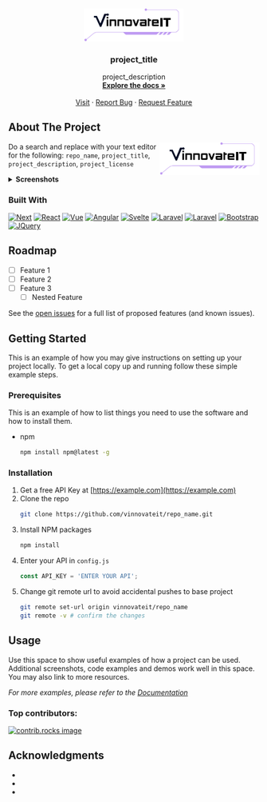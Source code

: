 <a id="readme-top"></a>


<!-- Club Logo -->
<br />
<div align="center">
  <a href="https://github.com/vinnovateit/repo_name">
    <picture>
      <source media="(prefers-color-scheme: dark)" srcset="https://raw.githubusercontent.com/vinnovateit/.github/main/assets/whiteLogoViit.svg">
      <img alt="VinnovateIT Logo" src="https://raw.githubusercontent.com/vinnovateit/.github/main/assets/blackLogoViit.svg" width="200">
    </picture>
  </a>

<h3 align="center">project_title</h3>

  <p align="center">
    project_description
    <br />
    <a href="https://github.com/vinnovateit/repo_name"><strong>Explore the docs »</strong></a>
    <br />
    <br />
    <a href="https://github.com/vinnovateit/repo_name">Visit</a>
    &middot;
    <a href="https://github.com/vinnovateit/repo_name/issues/new?labels=bug&template=bug-report---.md">Report Bug</a>
    &middot;
    <a href="https://github.com/vinnovateit/repo_name/issues/new?labels=enhancement&template=feature-request---.md">Request Feature</a>
  </p>
</div>



<!-- TABLE OF CONTENTS -->
<!-- Use if things get too long -->
<!-- <details>
  <summary>Table of Contents</summary>
  <ol>
    <li>
      <a href="#about-the-project">About The Project</a>
      <ul>
        <li><a href="#built-with">Built With</a></li>
      </ul>
    </li>
    <li><a href="#roadmap">Roadmap</a></li>
    <li>
      <a href="#getting-started">Getting Started</a>
      <ul>
        <li><a href="#prerequisites">Prerequisites</a></li>
        <li><a href="#installation">Installation</a></li>
      </ul>
    </li>
    <li><a href="#usage">Usage</a></li>
    <li><a href="#acknowledgments">Acknowledgments</a></li>
  </ol>
</details> -->



<!-- ABOUT THE PROJECT -->
## About The Project

<!-- Put the PROJECT LOGO here -->
<picture>
  <source media="(prefers-color-scheme: dark)" srcset="https://raw.githubusercontent.com/vinnovateit/.github/main/assets/whiteLogoViit.svg">
  <img alt="Project Logo" src="https://raw.githubusercontent.com/vinnovateit/.github/main/assets/blackLogoViit.svg" width="200" align="right">
</picture>

Do a search and replace with your text editor for the following: `repo_name`, `project_title`, `project_description`, `project_license`

<!-- Put appropriate SCREENSHOTS here
Use width modifier to control size
Use wisely: don't overfill & don't use too heavy imgs
-->
<details>
  <summary><b>Screenshots</b></summary>
  
  | Landing page | Login |
  | :--------------: | :--------: |
  | <img width="60%" alt="Home screen" src="https://raw.githubusercontent.com/vinnovateit/.github/main/assets/whiteLogoViit.svg"> | <img width="60%" alt="Login page" src="https://raw.githubusercontent.com/vinnovateit/.github/main/assets/whiteLogoViit.svg"> |
  | **Dashboard | **Something** |
  | <img width="60%" alt="Donation page" src="https://raw.githubusercontent.com/vinnovateit/.github/main/assets/whiteLogoViit.svg"> | <img width="60%" alt="pwa flow" src="https://raw.githubusercontent.com/vinnovateit/.github/main/assets/whiteLogoViit.svg"> |

</details>

### Built With

[![Next][Next.js]][Next-url]
[![React][React.js]][React-url]
[![Vue][Vue.js]][Vue-url]
[![Angular][Angular.io]][Angular-url]
[![Svelte][Svelte.dev]][Svelte-url]
[![Laravel][Laravel.com]][Laravel-url]
[![Laravel][Laravel.com]][Laravel-url]
[![Bootstrap][Bootstrap.com]][Bootstrap-url]
[![JQuery][JQuery.com]][JQuery-url]


<!-- ROADMAP -->
## Roadmap

- [ ] Feature 1
- [ ] Feature 2
- [ ] Feature 3
    - [ ] Nested Feature

See the [open issues](https://github.com/vinnovateit/repo_name/issues) for a full list of proposed features (and known issues).




<!-- GETTING STARTED -->
## Getting Started

This is an example of how you may give instructions on setting up your project locally.
To get a local copy up and running follow these simple example steps.

### Prerequisites

This is an example of how to list things you need to use the software and how to install them.
* npm
  ```sh
  npm install npm@latest -g
  ```

### Installation

1. Get a free API Key at [https://example.com](https://example.com)
2. Clone the repo
   ```sh
   git clone https://github.com/vinnovateit/repo_name.git
   ```
3. Install NPM packages
   ```sh
   npm install
   ```
4. Enter your API in `config.js`
   ```js
   const API_KEY = 'ENTER YOUR API';
   ```
5. Change git remote url to avoid accidental pushes to base project
   ```sh
   git remote set-url origin vinnovateit/repo_name
   git remote -v # confirm the changes
   ```





<!-- USAGE - REMOVE IF NOT NEEDED -->
## Usage

Use this space to show useful examples of how a project can be used. Additional screenshots, code examples and demos work well in this space. You may also link to more resources.

_For more examples, please refer to the [Documentation](https://github.com/vinnovateit/)_



### Top contributors:

<a href="https://github.com/vinnovateit/repo_name/graphs/contributors">
  <img src="https://contrib.rocks/image?repo=vinnovateit/repo_name" alt="contrib.rocks image" />
</a>





<!-- ACKNOWLEDGMENTS -->
## Acknowledgments

* []()
* []()
* []()





<!-- MARKDOWN LINKS & IMAGES -->
<!-- https://www.markdownguide.org/basic-syntax/#reference-style-links -->
[Next.js]: https://img.shields.io/badge/next.js-000000?&logo=nextdotjs&logoColor=white
[Next-url]: https://nextjs.org/
[React.js]: https://img.shields.io/badge/React-20232A?&logo=react&logoColor=61DAFB
[React-url]: https://reactjs.org/
[Vue.js]: https://img.shields.io/badge/Vue.js-35495E?&logo=vuedotjs&logoColor=4FC08D
[Vue-url]: https://vuejs.org/
[Angular.io]: https://img.shields.io/badge/Angular-DD0031?&logo=angular&logoColor=white
[Angular-url]: https://angular.io/
[Svelte.dev]: https://img.shields.io/badge/Svelte-4A4A55?&logo=svelte&logoColor=FF3E00
[Svelte-url]: https://svelte.dev/
[Laravel.com]: https://img.shields.io/badge/Laravel-FF2D20?&logo=laravel&logoColor=white
[Laravel-url]: https://laravel.com
[Bootstrap.com]: https://img.shields.io/badge/Bootstrap-563D7C?&logo=bootstrap&logoColor=white
[Bootstrap-url]: https://getbootstrap.com
[JQuery.com]: https://img.shields.io/badge/jQuery-0769AD?&logo=jquery&logoColor=white
[JQuery-url]: https://jquery.com 
